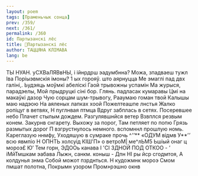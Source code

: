 ```yaml
---
layout: poem
tags: [Праменьчык сонца]
prev: /359/
next: /361/
permalink: /360
id: Партызанскі лёс
title: 🚧Партызанскі лёс
author: ТАЦЦЯНА КЛІМАВА
lang: be
---
```



ТЫ НУАН. уСХВаЛЯВвНЫ, і ійнрдрш эадумбнна? Можа, зпадваеш тужл Іва Поріыэвмскія імоны?
1 ых горояў. што аярнуцца Ме эмаглі пад двх галіні,. Ьудэяць моўмкі абеліскі Гаой трывожны успамін Ма журыся, парадэелы, Мой прыдруцкі сіні бор.
Глянь. падласак кумаравы Цмі на макаўкі дазор Чую сорцам шум-трывогу, Рааумаю гоман твой Калышы маю надэою На аяленых лапках хоой
Пожелтеашпе лнстья Жалко ропіцуг в ветвях, Н пуглнвая птмца Вдруг забплась в сетях. Посеревшее небо Плачет стылым дождем. Разгулявшнйся ветер Взвплся резвым конем. Закурнв снгарету. Выхожу за порог, Там петляет по попю Грязь размытых дорог П взгрустнулось немного. вспомннл прошлую номь. Кареглазую ннмфу, Уходяшую в сумраке прочь
^*''*** «ОДУМ відмв У**’*’* всю явмпіо Н ОПНТЬ холсуід КІШ'П» о ветроМ| ме^лЬМ5 Ьшіый онаг ц мороэ£ Ю’ Тем горн, ЭДООь канава I 'СІ ЗДНОЙ ПОД ОТКОО - ’ іМйТмшкам эабава Лыжн, санкм. коныш - Дпн НІ ры йср сгодмтоя, А колдунья знма Собой можот пзрднться. Н кудожмнк мороэ Смом пмшат полотна, Покрымн узором Пром»рэшно окнв

